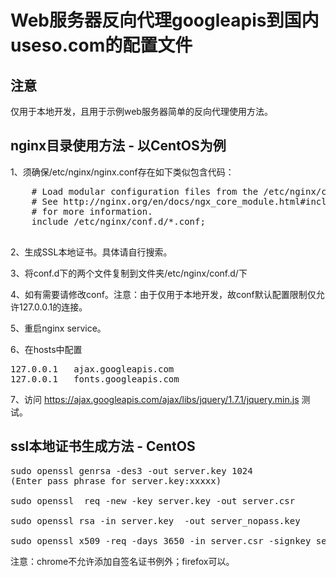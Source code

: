 Web服务器反向代理googleapis到国内useso.com的配置文件
======

## 注意

仅用于本地开发，且用于示例web服务器简单的反向代理使用方法。

## nginx目录使用方法 - 以CentOS为例

1、须确保/etc/nginx/nginx.conf存在如下类似包含代码：

<pre>
    # Load modular configuration files from the /etc/nginx/conf.d directory.
    # See http://nginx.org/en/docs/ngx_core_module.html#include
    # for more information.
    include /etc/nginx/conf.d/*.conf;
    
</pre>

2、生成SSL本地证书。具体请自行搜索。

3、将conf.d下的两个文件复制到文件夹/etc/nginx/conf.d/下

4、如有需要请修改conf。注意：由于仅用于本地开发，故conf默认配置限制仅允许127.0.0.1的连接。

5、重启nginx service。

6、在hosts中配置

<pre>
127.0.0.1   ajax.googleapis.com
127.0.0.1   fonts.googleapis.com
</pre>

7、访问 https://ajax.googleapis.com/ajax/libs/jquery/1.7.1/jquery.min.js 测试。


## ssl本地证书生成方法 - CentOS

<pre>
sudo openssl genrsa -des3 -out server.key 1024
(Enter pass phrase for server.key:xxxxx)

sudo openssl  req -new -key server.key -out server.csr

sudo openssl rsa -in server.key  -out server_nopass.key

sudo openssl x509 -req -days 3650 -in server.csr -signkey server_nopass.key -out server_nopass.crt
</pre>

注意：chrome不允许添加自签名证书例外；firefox可以。
